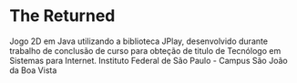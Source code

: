 # The Returned

Jogo 2D em Java utilizando a biblioteca JPlay, desenvolvido durante trabalho de conclusão de curso para obteção de titulo de Tecnólogo em Sistemas para Internet. Instituto Federal de São Paulo - Campus São João da Boa Vista
